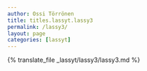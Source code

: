```yaml
---
author: Ossi Törrönen
title: titles.lassyt.lassy3
permalink: /lassy3/
layout: page
categories: [lassyt]
---
```

{% translate_file _lassyt/lassy3/lassy3.md %}